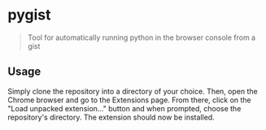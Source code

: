 # pygist

>Tool for automatically running python in the browser console from a gist

## Usage

Simply clone the repository into a directory of your choice. Then, open the Chrome browser and go to the Extensions page. From there, click on the "Load unpacked extension..." button and when prompted, choose the repository's directory. The extension should now be installed.
